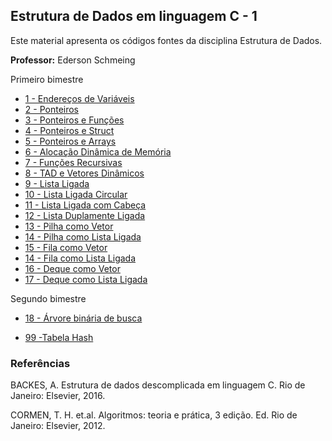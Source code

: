 ## Estrutura de Dados em linguagem C - 1

Este material apresenta os códigos fontes da disciplina Estrutura de Dados. 

**Professor:** Ederson Schmeing

Primeiro bimestre

  - [1 - Endereços de Variáveis](https://github.com/edersonschmeing/estrutura-de-dados-em-c-1/tree/main/endereco-de-variaveis)
  - [2 - Ponteiros](https://github.com/edersonschmeing/estrutura-de-dados-em-c-1/tree/main/ponteiros)
  - [3 - Ponteiros e Funções](https://github.com/edersonschmeing/estrutura-de-dados-em-c-1/tree/main/ponteiros-e-funcoes)
  - [4 - Ponteiros e Struct ](https://github.com/edersonschmeing/estrutura-de-dados-em-c-1/tree/main/ponteiros-e-struct)
  - [5 - Ponteiros e Arrays ](https://github.com/edersonschmeing/estrutura-de-dados-em-c-1/tree/main/ponteiros-e-arrays)
  - [6 - Alocação Dinâmica de Memória](https://github.com/edersonschmeing/estrutura-de-dados-em-c-1/tree/main/alocacao-dinamica-de-memoria)
  - [7 - Funções Recursivas](https://github.com/edersonschmeing/estrutura-de-dados-em-c-1/tree/main/funcoes-recursivas)
  - [8 - TAD e Vetores Dinâmicos](https://github.com/edersonschmeing/estrutura-de-dados-em-c-1/tree/main/tad-e-vetor-dinamico)
  - [9 - Lista Ligada](https://github.com/edersonschmeing/estrutura-de-dados-em-c-1/tree/main/lista-ligada)
  - [10 - Lista Ligada Circular](https://github.com/edersonschmeing/estrutura-de-dados-em-c-1/tree/main/lista-ligada-circular)
  - [11 - Lista Ligada com Cabeça](https://github.com/edersonschmeing/estrutura-de-dados-em-c-1/tree/main/lista-ligada-com-cabeca)
  - [12 - Lista Duplamente Ligada](https://github.com/edersonschmeing/estrutura-de-dados-em-c-1/tree/main/lista-duplamente-ligada)
  - [13 - Pilha como Vetor](https://github.com/edersonschmeing/estrutura-de-dados-em-c-1/tree/main/pilha-como-vetor)
  - [14 - Pilha como Lista Ligada](https://github.com/edersonschmeing/estrutura-de-dados-em-c-1/tree/main/pilha-como-lista-ligada)
  - [15 - Fila como Vetor](https://github.com/edersonschmeing/estrutura-de-dados-em-c-1/tree/main/fila-como-vetor)
  - [14 - Fila como Lista Ligada](https://github.com/edersonschmeing/estrutura-de-dados-em-c-1/tree/main/fila-como-lista-ligada)
  - [16 - Deque como Vetor](https://github.com/edersonschmeing/estrutura-de-dados-em-c-1/tree/main/deque-como-vetor)
  - [17 - Deque como Lista Ligada](https://github.com/edersonschmeing/estrutura-de-dados-em-c-1/tree/main/deque-como-lista-ligada)
  
 Segundo bimestre
 
  - [18 - Árvore binária de busca]()
  
  - [99 -Tabela Hash](https://github.com/edersonschmeing/estrutura-de-dados-em-c-1/tree/main/tabela-hash)

### Referências 

BACKES, A. Estrutura de dados descomplicada em linguagem C. Rio de Janeiro: Elsevier, 2016.

CORMEN, T. H. et.al. Algoritmos: teoria e prática, 3 edição. Ed. Rio de Janeiro: Elsevier, 2012.
  
  
  <!-- - 
https://github.com/WoMakersCode/git-e-github
-->

